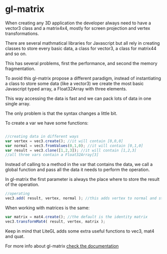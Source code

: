 # gl-matrix #

When creating any 3D application the developer always need to have a vector3 class and a matrix4x4, mostly for screen projection and vertex transformations.

There are several mathmatical libraries for Javascript but all rely in creating classes to store every basic data, a class for vector3, a class for matrix44 and so on.

This has several problems, first the performance, and second the memory fragmentation.

To avoid this gl-matrix propose a different paradigm, instead of instantiating a class to store some data (like a vector3) we create the most basic Javascript typed array, a Float32Array with three elements.

This way accessing the data is fast and we can pack lots of data in one single array.

The only problem is that the syntax changes a little bit. 

To create a var we have some functions:


```javascript

//creating data in different ways
var vertex = vec3.create(); //it will contain [0,0,0]
var normal = vec3.fromValues(0,1,0); //it will contain [0,1,0]
var result = vec3.clone([1,2,3]); //it will contain [1,2,3]
//all three vars contain a Float32Array[3]
```

Instead of calling to a method in the var that contains the data, we call a global function and pass all the data it needs to perform the operation.

In gl-matrix the first parameter is always the place where to store the result of the operation.

```javascript
//operating
vec3.add( result, vertex, normal ); //this adds vertex to normal and stores the result in result
```

When working with matrices is the same:

```javascript
var matrix = mat4.create(); //the default is the identity matrix
vec3.transformMat4( result, vertex, matrix );
```

Keep in mind that LiteGL adds some extra useful functions to vec3, mat4 and quat.

For more info about gl-matrix [check the documentation](http://glmatrix.net/docs/glMatrix.html)
